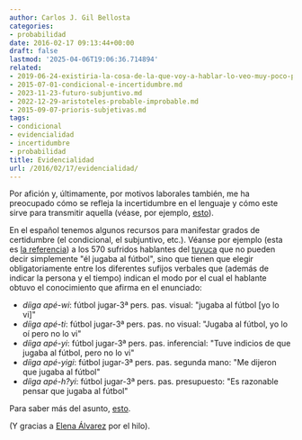 ```yaml
---
author: Carlos J. Gil Bellosta
categories:
- probabilidad
date: 2016-02-17 09:13:44+00:00
draft: false
lastmod: '2025-04-06T19:06:36.714894'
related:
- 2019-06-24-existiria-la-cosa-de-la-que-voy-a-hablar-lo-veo-muy-poco-probable.md
- 2015-07-01-condicional-e-incertidumbre.md
- 2023-11-23-futuro-subjuntivo.md
- 2022-12-29-aristoteles-probable-improbable.md
- 2015-09-07-prioris-subjetivas.md
tags:
- condicional
- evidencialidad
- incertidumbre
- probabilidad
title: Evidencialidad
url: /2016/02/17/evidencialidad/
---
```


Por afición y, últimamente, por motivos laborales también, me ha preocupado cómo se refleja la incertidumbre en el lenguaje y cómo este sirve para transmitir aquella (véase, por ejemplo, [esto](https://datanalytics.com/2015/07/01/condicional-e-incertidumbre/)).

En el español tenemos algunos recursos para manifestar grados de certidumbre (el condicional, el subjuntivo, etc.). Véanse por ejemplo (esta es [la referencia](http://su.diva-portal.org/smash/get/diva2:199511/FULLTEXT01)) a los 570 sufridos hablantes del [tuyuca](https://es.wikipedia.org/wiki/Idioma_tuyuca) que no pueden decir simplemente "él jugaba al fútbol", sino que tienen que elegir obligatoriamente entre los diferentes sufijos verbales que (además de indicar la persona y el tiempo) indican el modo por el cual el hablante obtuvo el conocimiento que afirma en el enunciado:

* _díiga apé-wi_: fútbol jugar-3ª pers. pas. visual: "jugaba al fútbol [yo lo vi]"
* _díiga apé-ti_: fútbol jugar-3ª pers. pas. no visual: "Jugaba al fútbol, yo lo oí pero no lo vi"
* _díiga apé-yi_: fútbol jugar-3ª pers. pas. inferencial: "Tuve indicios de que jugaba al fútbol, pero no lo vi"
* _díiga apé-yigi_: fútbol jugar-3ª pers. pas. segunda mano: "Me dijeron que jugaba al fútbol"
* _díiga apé-h?yi_: fútbol jugar-3ª pers. pas. presupuesto: "Es razonable pensar que jugaba al fútbol"

Para saber más del asunto, [esto](https://en.wikipedia.org/wiki/Evidentiality).

(Y gracias a [Elena Álvarez](https://twitter.com/lirondos) por el hilo).